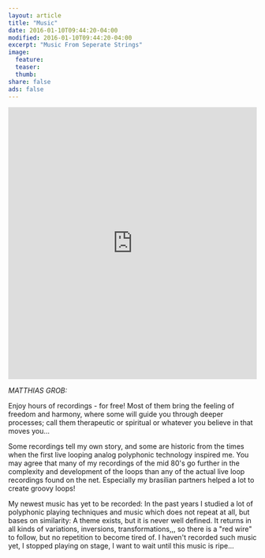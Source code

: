 ```yaml
---
layout: article
title: "Music"
date: 2016-01-10T09:44:20-04:00
modified: 2016-01-10T09:44:20-04:00
excerpt: "Music From Seperate Strings"
image: 
  feature:
  teaser:
  thumb:
share: false
ads: false
---
```


<iframe width="100%" height="550" scrolling="no" frameborder="no" src="https://w.soundcloud.com/player/?url=https%3A//api.soundcloud.com/users/12455059&amp;color=0066cc&amp;auto_play=false&amp;hide_related=false&amp;show_comments=true&amp;show_user=true&amp;show_reposts=false"></iframe>


<i>MATTHIAS GROB:</i>

Enjoy hours of recordings - for free! Most of them bring the feeling of freedom and harmony, where some will guide you through deeper processes; call them therapeutic or spiritual or whatever you believe in that moves you... 

Some recordings tell my own story, and some are historic from the times when the first live looping analog polyphonic technology inspired me. You may agree that many of my recordings of the mid 80's go further in the complexity and development of the loops than any of the actual live loop recordings found on the net. Especially my brasilian partners helped a lot to create groovy loops!

My newest music has yet to be recorded: In the past years I studied a lot of polyphonic playing techniques and music which does not repeat at all, but bases on similarity: A theme exists, but it is never well defined. It returns in all kinds of variations, inversions, transformations,,, so there is a "red wire" to follow, but no repetition to become tired of. I haven't recorded such music yet, I stopped playing on stage, I want to wait until this music is ripe...

